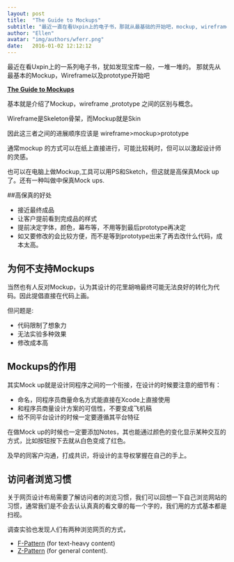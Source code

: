 ```yaml
---
layout: post
title:  "The Guide to Mockups"
subtitle: "最近一直在看Uxpin上的电子书，那就从最基础的开始吧，mockup, wireframe，prototype"
author: "Ellen"
avatar: "img/authors/wferr.png"
date:   2016-01-02 12:12:12
---
```


最近在看Uxpin上的一系列电子书，犹如发现宝库一般，一堆一堆的。
那就先从最基本的Mockup，Wireframe以及prototype开始吧


[**The Guide to Mockups**](http://studio.uxpin.com/ebooks/guide-to-mockups/)

基本就是介绍了Mockup，wireframe ,prototype 之间的区别与概念。

Wireframe是Skeleton骨架，而Mockup就是Skin

因此这三者之间的进展顺序应该是 wireframe>mockup>prototype

通常mockup 的方式可以在纸上直接进行，可能比较耗时，但可以以激起设计师的灵感。

也可以在电脑上做Mockup,工具可以用PS和Sketch，但这就是高保真Mock up了。还有一种叫做中保真Mock ups.

##高保真的好处

*   接近最终成品
*   让客户提前看到完成品的样式
*   提前决定字体，颜色，幕布等，不用等到最后prototype再决定
*   如又要修改的会比较方便，而不是等到prototype出来了再去改什么代码，成本太高。


## 为何不支持Mockups
当然也有人反对Mockup，认为其设计的花里胡哨最终可能无法良好的转化为代码。因此提倡直接在代码上画。

但问题是:

*   代码限制了想象力
*   无法实验多种效果
*   修改成本高

## Mockups的作用

其实Mock up就是设计同程序之间的一个衔接，在设计的时候要注意的细节有：

*   命名，同程序员商量命名方式能直接在Xcode上直接使用
*   和程序员商量设计方案的可信性，不要变成飞机稿
*   给不同平台设计的时候一定要遵循其平台特征

在做Mock up的时候也一定要添加Notes，其也能通过颜色的变化显示某种交互的 方式，比如按钮按下去就从白色变成了红色。

及早的同客户沟通，打成共识，将设计的主导权掌握在自己的手上。

## 访问者浏览习惯

关于网页设计布局需要了解访问者的浏览习惯，我们可以回想一下自己浏览网站的习惯，通常我们是不会去认认真真的看文章的每一个字的，我们用的方式基本都是扫视。 

调查实验也发现人们有两种浏览网页的方式，

* [F-Pattern](https://www.nngroup.com/articles/f-shaped-pattern-reading-web-content/) (for text-heavy content) 
* [Z-Pattern](http://webdesign.tutsplus.com/articles/understanding-the-z-layout-in-web-design--webdesign-28) (for general content).